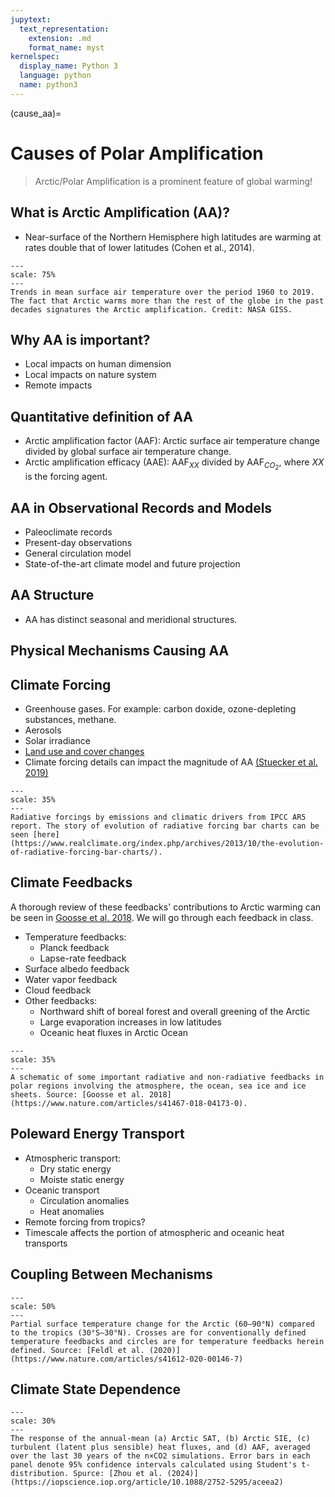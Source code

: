 ```yaml
---
jupytext:
  text_representation:
    extension: .md
    format_name: myst
kernelspec:
  display_name: Python 3
  language: python
  name: python3
---
```


(cause_aa)=

# Causes of Polar Amplification

> Arctic/Polar Amplification is a prominent feature of global warming!

## What is Arctic Amplification (AA)?

- Near-surface of the Northern Hemisphere high latitudes are warming at rates double that of lower latitudes (Cohen et al., 2014).

```{figure} /_static/lecture_specific/lecture1_figures/acw_giss_map_1960_2019.png
---
scale: 75%
---
Trends in mean surface air temperature over the period 1960 to 2019. The fact that Arctic warms more than the rest of the globe in the past decades signatures the Arctic amplification. Credit: NASA GISS.
```

## Why AA is important?

- Local impacts on human dimension
- Local impacts on nature system
- Remote impacts

## Quantitative definition of AA

- Arctic amplification factor (AAF): Arctic surface air temperature change divided by global surface air temperature change.
- Arctic amplification efficacy (AAE): AAF$_{XX}$ divided by AAF$_{CO_2}$, where $XX$ is the forcing agent.

## AA in Observational Records and Models

- Paleoclimate records
- Present-day observations
- General circulation model
- State-of-the-art climate model and future projection

## AA Structure

- AA has distinct seasonal and meridional structures.

## Physical Mechanisms Causing AA

## Climate Forcing

- Greenhouse gases. For example: carbon doxide, ozone-depleting substances, methane.
- Aerosols 
- Solar irradiance 
- [Land use and cover changes](https://littleyuchiao.wixsite.com/yuchiaol/recruiting)
- Climate forcing details can impact the magnitude of AA [(Stuecker et al. 2019)](https://www.nature.com/articles/s41558-018-0339-y)

```{figure} /_static/lecture_specific/lecture1_figures/ipcc_rad_forc_ar5.jpeg
---
scale: 35%
---
Radiative forcings by emissions and climatic drivers from IPCC AR5 report. The story of evolution of radiative forcing bar charts can be seen [here](https://www.realclimate.org/index.php/archives/2013/10/the-evolution-of-radiative-forcing-bar-charts/).
```

## Climate Feedbacks

A thorough review of these feedbacks' contributions to Arctic warming can be seen in [Goosse et al. 2018](https://www.nature.com/articles/s41467-018-04173-0). We will go through each feedback in class.

- Temperature feedbacks:
  - Planck feedback
  - Lapse-rate feedback
- Surface albedo feedback
- Water vapor feedback
- Cloud feedback
- Other feedbacks:
  - Northward shift of boreal forest and overall greening of the Arctic
  - Large evaporation increases in low latitudes
  - Oceanic heat fluxes in Arctic Ocean

```{figure} /_static/lecture_specific/lecture1_figures/feedback_polar.png
---
scale: 35%
---
A schematic of some important radiative and non-radiative feedbacks in polar regions involving the atmosphere, the ocean, sea ice and ice sheets. Source: [Goosse et al. 2018](https://www.nature.com/articles/s41467-018-04173-0).
```

## Poleward Energy Transport

- Atmospheric transport:
  - Dry static energy
  - Moiste static energy
- Oceanic transport
  - Circulation anomalies
  - Heat anomalies
- Remote forcing from tropics?
- Timescale affects the portion of atmospheric and oceanic heat transports

## Coupling Between Mechanisms 
```{figure} /_static/lecture_specific/lecture1_figures/feldl_feedbacks_combine.webp
---
scale: 50%
---
Partial surface temperature change for the Arctic (60–90°N) compared to the tropics (30°S–30°N). Crosses are for conventionally defined temperature feedbacks and circles are for temperature feedbacks herein defined. Source: [Feldl et al. (2020)](https://www.nature.com/articles/s41612-020-00146-7)
```

## Climate State Dependence
```{figure} /_static/lecture_specific/lecture1_figures/4ni_fig1.jpg
---
scale: 30%
---
The response of the annual-mean (a) Arctic SAT, (b) Arctic SIE, (c) turbulent (latent plus sensible) heat fluxes, and (d) AAF, averaged over the last 30 years of the n×CO2 simulations. Error bars in each panel denote 95% confidence intervals calculated using Student's t-distribution. Spurce: [Zhou et al. (2024)](https://iopscience.iop.org/article/10.1088/2752-5295/aceea2)


